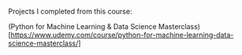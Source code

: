 Projects I completed from this course:

(Python for Machine Learning & Data Science Masterclass)[https://www.udemy.com/course/python-for-machine-learning-data-science-masterclass/]

